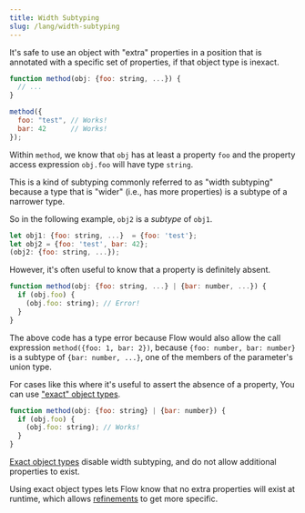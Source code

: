 ```yaml
---
title: Width Subtyping
slug: /lang/width-subtyping
---
```


It's safe to use an object with "extra" properties in a position that is
annotated with a specific set of properties, if that object type is inexact.

```js flow-check
function method(obj: {foo: string, ...}) {
  // ...
}

method({
  foo: "test", // Works!
  bar: 42      // Works!
});
```

Within `method`, we know that `obj` has at least a property `foo` and the
property access expression `obj.foo` will have type `string`.

This is a kind of subtyping commonly referred to as "width subtyping" because
a type that is "wider" (i.e., has more properties) is a subtype of a
narrower type.

So in the following example, `obj2` is a _subtype_ of `obj1`.

```js flow-check
let obj1: {foo: string, ...}  = {foo: 'test'};
let obj2 = {foo: 'test', bar: 42};
(obj2: {foo: string, ...});
```

However, it's often useful to know that a property is definitely absent.

```js flow-check
function method(obj: {foo: string, ...} | {bar: number, ...}) {
  if (obj.foo) {
    (obj.foo: string); // Error!
  }
}
```

The above code has a type error because Flow would also allow the call
expression `method({foo: 1, bar: 2})`, because `{foo: number, bar: number}`
is a subtype of `{bar: number, ...}`, one of the members of the parameter's union
type.

For cases like this where it's useful to assert the absence of a property,
You can use ["exact" object types](../../types/objects/#toc-exact-object-types).

```js flow-check
function method(obj: {foo: string} | {bar: number}) {
  if (obj.foo) {
    (obj.foo: string); // Works!
  }
}
```

[Exact object types](../../types/objects/#toc-exact-object-types) disable width
subtyping, and do not allow additional properties to exist.

Using exact object types lets Flow know that no extra properties will exist at
runtime, which allows [refinements](../refinements/) to get more specific.
